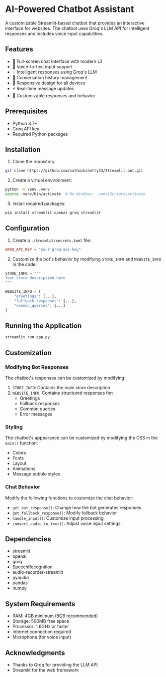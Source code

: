# AI-Powered Chatbot Assistant

A customizable Streamlit-based chatbot that provides an interactive interface for websites. The chatbot uses Groq's LLM API for intelligent responses and includes voice input capabilities.

## Features

- 💬 Full-screen chat interface with modern UI
- 🎤 Voice-to-text input support
- 💡 Intelligent responses using Groq's LLM
- 🔄 Conversation history management
- 📱 Responsive design for all devices
- ⚡ Real-time message updates
- 🎯 Customizable responses and behavior

## Prerequisites

- Python 3.7+
- Groq API key
- Required Python packages

## Installation

1. Clone the repository:
```bash
git clone https://github.com/sathwikshetty33/Streamlit-bot.git
```

2. Create a virtual environment:
```bash
python -m venv .venv
source .venv/bin/activate  # On Windows: .venv\Scripts\activate
```

3. Install required packages:
```bash
pip install streamlit openai groq streamlit
```



## Configuration

1. Create a `.streamlit/secrets.toml` file:
```toml
GROQ_API_KEY = "your-groq-api-key"
```

2. Customize the bot's behavior by modifying `STORE_INFO` and `WEBSITE_INFO` in the code:
```python
STORE_INFO = """
Your store description here
"""

WEBSITE_INFO = {
    "greetings": [...],
    "fallback_responses": {...},
    "common_queries": {...}
}
```

## Running the Application

```bash
streamlit run app.py
```

## Customization

### Modifying Bot Responses

The chatbot's responses can be customized by modifying:

1. `STORE_INFO`: Contains the main store description
2. `WEBSITE_INFO`: Contains structured responses for:
   - Greetings
   - Fallback responses
   - Common queries
   - Error messages

### Styling

The chatbot's appearance can be customized by modifying the CSS in the `main()` function:
- Colors
- Fonts
- Layout
- Animations
- Message bubble styles

### Chat Behavior

Modify the following functions to customize the chat behavior:
- `get_bot_response()`: Change how the bot generates responses
- `get_fallback_response()`: Modify fallback behavior
- `handle_input()`: Customize input processing
- `convert_audio_to_text()`: Adjust voice input settings

## Dependencies

- streamlit
- openai
- groq
- SpeechRecognition
- audio-recorder-streamlit
- pyaudio
- pandas
- numpy

## System Requirements

- RAM: 4GB minimum (8GB recommended)
- Storage: 500MB free space
- Processor: 1.6GHz or faster
- Internet connection required
- Microphone (for voice input)


## Acknowledgments

- Thanks to Groq for providing the LLM API
- Streamlit for the web framework



